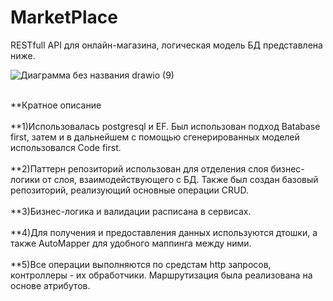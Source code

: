 # MarketPlace
RESTfull API для онлайн-магазина, логическая модель БД представлена ниже.

![Диаграмма без названия drawio (9)](https://github.com/Max1Mcg/MarketPlace/assets/80580481/5f022427-e9ce-4502-afc2-e22ba3d2c170)

<br>**Кратное описание</br>
<br>**1)Использовалась postgresql и EF. Был использован подход Batabase first, затем и в дальнейшем с помощью сгенерированных моделей использовался Code first.</br>
<br>**2)Паттерн репозиторий использован для отделения слоя бизнес-логики от слоя, взаимодействующего с БД. Также был создан базовый репозиторий, реализующий основные операции CRUD.</br>
<br>**3)Бизнес-логика и валидации расписана в сервисах.</br>
<br>**4)Для получения и предоставления данных используются дтошки, а также AutoMapper для удобного маппинга между ними.</br>
<br>**5)Все операции выполняются по средстам http запросов, контроллеры - их обработчики. Маршрутизация была реализована на основе атрибутов.</br>
